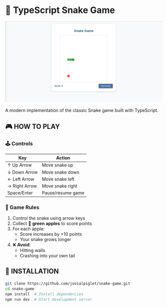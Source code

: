 # 🐍 TypeScript Snake Game

![Game Screenshot](snake.png)

A modern implementation of the classic Snake game built with TypeScript.

## 🎮 HOW TO PLAY
### 🕹️ Controls
| Key | Action |
|-----|--------|
| ↑ Up Arrow | Move snake up |
| ↓ Down Arrow | Move snake down |
| ← Left Arrow | Move snake left |
| → Right Arrow | Move snake right |
| Space/Enter | Pause/resume game |

### 🎯 Game Rules
1. Control the snake using arrow keys
2. Collect 🍎 **green apples** to score points
3. For each apple:
   - Score increases by +10 points
   - Your snake grows longer
4. ❌ **Avoid**:
   - Hitting walls
   - Crashing into your own tail

## 🚀 INSTALLATION
```bash
git clone https://github.com/jovialpiglet/snake-game.git
cd snake-game
npm install  # Install dependencies
npm run dev  # Start development server
